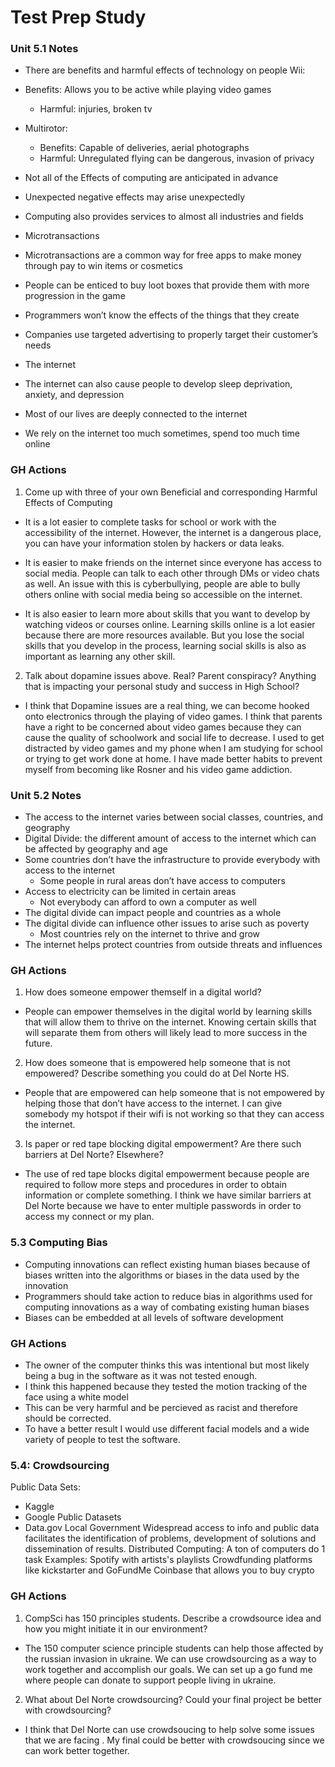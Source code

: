  # Test Prep Study 
 
### Unit 5.1 Notes

- There are benefits and harmful effects of technology on people 
Wii:
- Benefits: Allows you to be active while playing video games 
  - Harmful: injuries, broken tv
- Multirotor:
  - Benefits: Capable of deliveries, aerial photographs
  - Harmful: Unregulated flying can be dangerous, invasion of privacy 
- Not all of the Effects of computing are anticipated in advance 
- Unexpected negative effects may arise unexpectedly
- Computing also provides services to almost all industries and fields 

- Microtransactions
- Microtransactions are a common way for free apps to make money through pay to win items or cosmetics 
- People can be enticed to buy loot boxes that provide them with more progression in the game
- Programmers won’t know the effects of the things that they create
- Companies use targeted advertising to properly target their customer’s needs
- The internet 
- The internet can also cause people to develop sleep deprivation, anxiety, and depression 
- Most of our lives are deeply connected to the internet
- We rely on the internet too much sometimes, spend too much time online

### GH Actions
1. Come up with three of your own Beneficial and corresponding Harmful Effects of Computing

- It is a lot easier to complete tasks for school or work with the accessibility of the internet. However, the internet is a dangerous place, you can have your information stolen by hackers or data leaks. 

- It is easier to make friends on the internet since everyone has access to social media. People can talk to each other through DMs or video chats as well. An issue with this is cyberbullying, people are able to bully others online with social media being so accessible on the internet. 

- It is also easier to learn more about skills that you want to develop by watching videos or courses online. Learning skills online is a lot easier because there are more resources available. But you lose the social skills that you develop in the process, learning social skills is also as important as learning any other skill. 

2. Talk about dopamine issues above. Real? Parent conspiracy? Anything that is impacting your personal study and success in High School?

- I think that Dopamine issues are a real thing, we can become hooked onto electronics through the playing of video games. I think that parents have a right to be concerned about video games because they can cause the quality of schoolwork and social life to decrease. I used to get distracted by video games and my phone when I am studying for school or trying to get work done at home. I have made better habits to prevent myself from becoming like Rosner and his video game addiction. 


### Unit 5.2 Notes

- The access to the internet varies between social classes, countries, and geography
- Digital Divide: the different amount of access to the internet which can be affected by geography and age
- Some countries don’t have the infrastructure to provide everybody with access to the internet 
  - Some people in rural areas don’t have access to computers
- Access to electricity can be limited in certain areas
  - Not everybody can afford to own a computer as well
- The digital divide can impact people and countries as a whole
- The digital divide can influence other issues to arise such as poverty 
  - Most countries rely on the internet to thrive and grow 
- The internet helps protect countries from outside threats and influences 

### GH Actions

1. How does someone empower themself in a digital world?

- People can empower themselves in the digital world by learning skills that will allow them to thrive on the internet. Knowing certain skills that will separate them from others will likely lead to more success in the future. 

2. How does someone that is empowered help someone that is not empowered? Describe something you could do at Del Norte HS.

- People that are empowered can help someone that is not empowered by helping those that don’t have access to the internet. I can give somebody my hotspot if their wifi is not working so that they can access the internet.

3. Is paper or red tape blocking digital empowerment? Are there such barriers at Del Norte? Elsewhere?
- The use of red tape blocks digital empowerment because people are required to follow more steps and procedures in order to obtain information or complete something. I think we have similar barriers at Del Norte because we have to enter multiple passwords in order to access my connect or my plan. 

### 5.3 Computing Bias
- Computing innovations can reflect existing human biases because of biases written into the algorithms or biases in the data used by the innovation
- Programmers should take action to reduce bias in algorithms used for computing innovations as a way of combating existing human biases
- Biases can be embedded at all levels of software development

### GH Actions

- The owner of the computer thinks this was intentional but most likely being a bug in the software as it was not tested enough.
- I think this happened because they tested the motion tracking of the face using a white model
- This can be very harmful and be percieved as racist and therefore should be corrected.
- To have a better result I would use different facial models and a wide variety of people to test the software.

### 5.4: Crowdsourcing
 Public Data Sets:
- Kaggle
- Google Public Datasets
- Data.gov
Local Government
Widespread access to info and public data facilitates the identification of problems, development of solutions and dissemination of results.
Distributed Computing:
A ton of computers do 1 task
Examples:
Spotify with artists's playlists
Crowdfunding platforms like kickstarter and GoFundMe
Coinbase that allows you to buy crypto

### GH Actions

1. CompSci has 150 principles students. Describe a crowdsource idea and how you might initiate it in our environment?
- The 150 computer science principle students can help those affected by the russian invasion in ukraine. We can use crowdsourcing as a way to work together and accomplish our goals. We can set up a go fund me where people can donate to support people living in ukraine. 
2. What about Del Norte crowdsourcing? Could your final project be better with crowdsourcing?
-  I think that Del Norte can use crowdsoucing to help solve some issues that we are facing . My final could be better with crowdsoucing since we can work better together.
